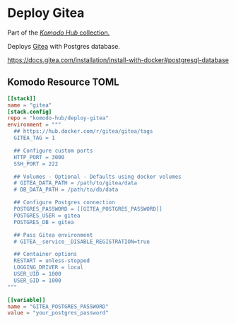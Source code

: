 # Deploy Gitea

Part of the [*Komodo Hub* collection.](https://github.com/komodo-hub/komodo-hub)

Deploys [Gitea](https://about.gitea.com/) with Postgres database.

https://docs.gitea.com/installation/install-with-docker#postgresql-database

## Komodo Resource TOML

```toml
[[stack]]
name = "gitea"
[stack.config]
repo = "komodo-hub/deploy-gitea"
environment = """
  ## https://hub.docker.com/r/gitea/gitea/tags
  GITEA_TAG = 1

  ## Configure custom ports
  HTTP_PORT = 3000
  SSH_PORT = 222

  ## Volumes - Optional - Defaults using docker volumes
  # GITEA_DATA_PATH = /path/to/gitea/data
  # DB_DATA_PATH = /path/to/db/data

  ## Configure Postgres connection
  POSTGRES_PASSWORD = [[GITEA_POSTGRES_PASSWORD]]
  POSTGRES_USER = gitea
  POSTGRES_DB = gitea

  ## Pass Gitea environment
  # GITEA__service__DISABLE_REGISTRATION=true

  ## Container options
  RESTART = unless-stopped
  LOGGING_DRIVER = local
  USER_UID = 1000
  USER_GID = 1000
"""

[[variable]]
name = "GITEA_POSTGRES_PASSWORD"
value = "your_postgres_password"
```


